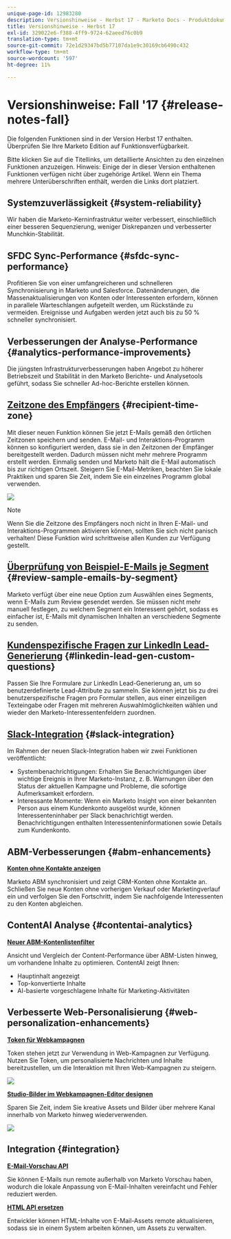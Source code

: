 ```yaml
---
unique-page-id: 12983280
description: Versionshinweise - Herbst 17 - Marketo Docs - Produktdokumentation
title: Versionshinweise - Herbst 17
exl-id: 329022e6-f388-4ff9-9724-62aeed76c0b9
translation-type: tm+mt
source-git-commit: 72e1d29347bd5b77107da1e9c30169cb6490c432
workflow-type: tm+mt
source-wordcount: '597'
ht-degree: 11%

---
```


# Versionshinweise: Fall &#39;17 {#release-notes-fall}

Die folgenden Funktionen sind in der Version Herbst 17 enthalten. Überprüfen Sie Ihre Marketo Edition auf Funktionsverfügbarkeit.

Bitte klicken Sie auf die Titellinks, um detaillierte Ansichten zu den einzelnen Funktionen anzuzeigen. Hinweis: Einige der in dieser Version enthaltenen Funktionen verfügen nicht über zugehörige Artikel. Wenn ein Thema mehrere Unterüberschriften enthält, werden die Links dort platziert.

## Systemzuverlässigkeit {#system-reliability}

Wir haben die Marketo-Kerninfrastruktur weiter verbessert, einschließlich einer besseren Sequenzierung, weniger Diskrepanzen und verbesserter Munchkin-Stabilität.

## SFDC Sync-Performance {#sfdc-sync-performance}

Profitieren Sie von einer umfangreicheren und schnelleren Synchronisierung in Marketo und Salesforce. Datenänderungen, die Massenaktualisierungen von Konten oder Interessenten erfordern, können in parallele Warteschlangen aufgeteilt werden, um Rückstände zu vermeiden. Ereignisse und Aufgaben werden jetzt auch bis zu 50 % schneller synchronisiert.

## Verbesserungen der Analyse-Performance {#analytics-performance-improvements}

Die jüngsten Infrastrukturverbesserungen haben Angebot zu höherer Betriebszeit und Stabilität in den Marketo Berichte- und Analysetools geführt, sodass Sie schneller Ad-hoc-Berichte erstellen können.

## [Zeitzone des Empfängers](/help/marketo/product-docs/email-marketing/email-programs/email-program-actions/scheduling-with-recipient-time-zone/understanding-recipient-time-zone.md) {#recipient-time-zone}

Mit dieser neuen Funktion können Sie jetzt E-Mails gemäß den örtlichen Zeitzonen speichern und senden. E-Mail- und Interaktions-Programm können so konfiguriert werden, dass sie in den Zeitzonen der Empfänger bereitgestellt werden. Dadurch müssen nicht mehr mehrere Programm erstellt werden. Einmalig senden und Marketo hält die E-Mail automatisch bis zur richtigen Ortszeit. Steigern Sie E-Mail-Metriken, beachten Sie lokale Praktiken und sparen Sie Zeit, indem Sie ein einzelnes Programm global verwenden.

![](assets/image2017-11-29-8-3a45-3a47.png)

>[!NOTE]
>
>Wenn Sie die Zeitzone des Empfängers noch nicht in Ihren E-Mail- und Interaktions-Programmen aktivieren können, sollten Sie sich nicht panisch verhalten! Diese Funktion wird schrittweise allen Kunden zur Verfügung gestellt.

## [Überprüfung von Beispiel-E-Mails je Segment](/help/marketo/product-docs/email-marketing/general/creating-an-email/send-a-sample-email.md) {#review-sample-emails-by-segment}

Marketo verfügt über eine neue Option zum Auswählen eines Segments, wenn E-Mails zum Review gesendet werden. Sie müssen nicht mehr manuell festlegen, zu welchem Segment ein Interessent gehört, sodass es einfacher ist, E-Mails mit dynamischen Inhalten an verschiedene Segmente zu senden.

## [Kundenspezifische Fragen zur LinkedIn Lead-Generierung](/help/marketo/product-docs/demand-generation/social/social-functions/set-up-linkedin-lead-gen-forms.md) {#linkedin-lead-gen-custom-questions}

Passen Sie Ihre Formulare zur LinkedIn Lead-Generierung an, um so benutzerdefinierte Lead-Attribute zu sammeln. Sie können jetzt bis zu drei benutzerspezifische Fragen pro Formular stellen, aus einer einzeiligen Texteingabe oder Fragen mit mehreren Auswahlmöglichkeiten wählen und wieder den Marketo-Interessentenfeldern zuordnen.

## [Slack-Integration](/help/marketo/product-docs/administration/additional-integrations/add-slack-as-a-launchpoint-service.md) {#slack-integration}

Im Rahmen der neuen Slack-Integration haben wir zwei Funktionen veröffentlicht:

* Systembenachrichtigungen: Erhalten Sie Benachrichtigungen über wichtige Ereignis in Ihrer Marketo-Instanz, z. B. Warnungen über den Status der aktuellen Kampagne und Probleme, die sofortige Aufmerksamkeit erfordern.
* Interessante Momente: Wenn ein Marketo Insight von einer bekannten Person aus einem Kundenkonto ausgelöst wurde, können Interessenteninhaber per Slack benachrichtigt werden. Benachrichtigungen enthalten Interessenteninformationen sowie Details zum Kundenkonto.

## ABM-Verbesserungen {#abm-enhancements}

**[Konten ohne Kontakte anzeigen](https://docs.marketo.com/x/fKCt)**

Marketo ABM synchronisiert und zeigt CRM-Konten ohne Kontakte an. Schließen Sie neue Konten ohne vorherigen Verkauf oder Marketingverlauf ein und verfolgen Sie den Fortschritt, indem Sie nachfolgende Interessenten zu den Konten abgleichen.

## ContentAI Analyse {#contentai-analytics}

**[Neuer ABM-Kontenlistenfilter](https://docs.marketo.com/x/1BPG)**

Ansicht und Vergleich der Content-Performance über ABM-Listen hinweg, um vorhandene Inhalte zu optimieren. ContentAI zeigt Ihnen:

* Hauptinhalt angezeigt
* Top-konvertierte Inhalte
* AI-basierte vorgeschlagene Inhalte für Marketing-Aktivitäten

## Verbesserte Web-Personalisierung {#web-personalization-enhancements}

**[Token für Webkampagnen](/help/marketo/product-docs/web-personalization/working-with-web-campaigns/using-the-web-personalization-rich-text-editor.md)**

Token stehen jetzt zur Verwendung in Web-Kampagnen zur Verfügung. Nutzen Sie Token, um personalisierte Nachrichten und Inhalte bereitzustellen, um die Interaktion mit Ihren Web-Kampagnen zu steigern.

![](assets/image2017-11-16-11-3a25-3a7.png)

**[Studio-Bilder im Webkampagnen-Editor designen](/help/marketo/product-docs/web-personalization/working-with-web-campaigns/using-the-web-personalization-rich-text-editor.md)**

Sparen Sie Zeit, indem Sie kreative Assets und Bilder über mehrere Kanal innerhalb von Marketo hinweg wiederverwenden.

![](assets/image2017-11-16-11-3a26-3a10.png)

## Integration  {#integration}

**[E-Mail-Vorschau API](https://developers.marketo.com/rest-api/assets/emails/)**

Sie können E-Mails nun remote außerhalb von Marketo Vorschau haben, wodurch die lokale Anpassung von E-Mail-Inhalten vereinfacht und Fehler reduziert werden.

**[HTML API ersetzen](https://developers.marketo.com/rest-api/assets/emails/)**

Entwickler können HTML-Inhalte von E-Mail-Assets remote aktualisieren, sodass sie in einem System arbeiten können, um Assets zu verwalten.
